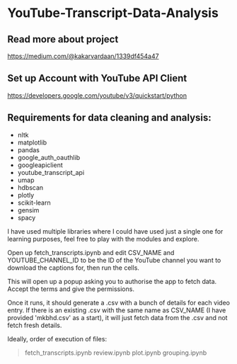 # YouTube-Transcript-Data-Analysis

## Read more about project
https://medium.com/@kakarvardaan/1339df454a47

## Set up Account with YouTube API Client 
https://developers.google.com/youtube/v3/quickstart/python


## Requirements for data cleaning and analysis:
- nltk
- matplotlib
- pandas
- google_auth_oauthlib
- googleapiclient
- youtube_transcript_api
- umap
- hdbscan
- plotly
- scikit-learn
- gensim
- spacy

I have used multiple libraries where I could have used just a single one for learning purposes, feel free to play with the modules and explore.

Open up fetch_transcripts.ipynb and edit CSV_NAME and YOUTUBE_CHANNEL_ID to be the ID of the YouTube channel you want to download the captions for, then run the cells.

This will open up a popup asking you to authorise the app to fetch data. Accept the terms and give the permissions.

Once it runs, it should generate a .csv with a bunch of details for each video entry. If there is an existing .csv with the same name as CSV_NAME (I have provided 'mkbhd.csv' as a start), it will just fetch data from the .csv and not fetch fresh details.

Ideally, order of execution of files:
> fetch_transcripts.ipynb
> review.ipynb
> plot.ipynb
> grouping.ipynb
